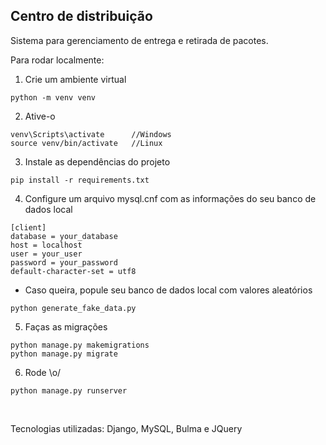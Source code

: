 ## Centro de distribuição

Sistema para gerenciamento de entrega e retirada de pacotes.

Para rodar localmente:

1. Crie um ambiente virtual

```
python -m venv venv
```

2. Ative-o

```
venv\Scripts\activate      //Windows
source venv/bin/activate   //Linux
```

3. Instale as dependências do projeto

```
pip install -r requirements.txt
```

4. Configure um arquivo mysql.cnf com as informações do seu banco de dados local

```
[client]
database = your_database
host = localhost
user = your_user
password = your_password
default-character-set = utf8
```
- Caso queira, popule seu banco de dados local com valores aleatórios
```
python generate_fake_data.py
```

5. Faças as migrações

```
python manage.py makemigrations
python manage.py migrate
```

6. Rode \o/

```
python manage.py runserver
```

<br>

Tecnologias utilizadas: Django, MySQL, Bulma e JQuery
